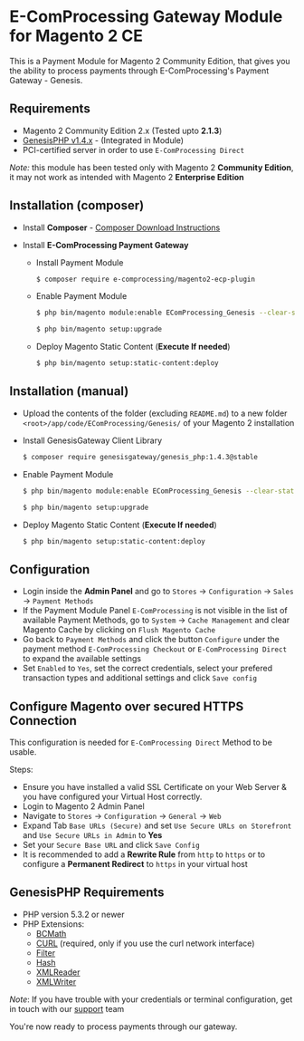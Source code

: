 E-ComProcessing Gateway Module for Magento 2 CE
=============================

This is a Payment Module for Magento 2 Community Edition, that gives you the ability to process payments through E-ComProcessing's Payment Gateway - Genesis.

Requirements
------------

* Magento 2 Community Edition 2.x (Tested upto __2.1.3__)
* [GenesisPHP v1.4.x](https://github.com/GenesisGateway/genesis_php) - (Integrated in Module)
* PCI-certified server in order to use ```E-ComProcessing Direct```

*Note:* this module has been tested only with Magento 2 __Community Edition__, it may not work
as intended with Magento 2 __Enterprise Edition__

Installation (composer)
---------------------
* Install __Composer__ - [Composer Download Instructions](https://getcomposer.org/doc/00-intro.md)

* Install __E-ComProcessing Payment Gateway__

    * Install Payment Module

        ```sh
        $ composer require e-comprocessing/magento2-ecp-plugin
        ```

    * Enable Payment Module 
        
        ```sh
        $ php bin/magento module:enable EComProcessing_Genesis --clear-static-content
        ```

        ```sh
        $ php bin/magento setup:upgrade
        ```
    * Deploy Magento Static Content (__Execute If needed__)
    
        ```sh
        $ php bin/magento setup:static-content:deploy
        ```    

Installation (manual)
---------------------

* Upload the contents of the folder (excluding ```README.md```) to a new folder ```<root>/app/code/EComProcessing/Genesis/``` of your Magento 2 installation
* Install GenesisGateway Client Library
    
    ```sh
    $ composer require genesisgateway/genesis_php:1.4.3@stable
    ```

* Enable Payment Module 

    ```sh
    $ php bin/magento module:enable EComProcessing_Genesis --clear-static-content
    ```

    ```sh
    $ php bin/magento setup:upgrade
    ```

* Deploy Magento Static Content (__Execute If needed__)
    
    ```sh
    $ php bin/magento setup:static-content:deploy
    ```   

Configuration
---------------------

* Login inside the __Admin Panel__ and go to ```Stores``` -> ```Configuration``` -> ```Sales``` -> ```Payment Methods```
* If the Payment Module Panel ```E-ComProcessing``` is not visible in the list of available Payment Methods, 
  go to  ```System``` -> ```Cache Management``` and clear Magento Cache by clicking on ```Flush Magento Cache```
* Go back to ```Payment Methods``` and click the button ```Configure``` under the payment method ```E-ComProcessing Checkout``` or ```E-ComProcessing Direct``` to expand the available settings
* Set ```Enabled``` to ```Yes```, set the correct credentials, select your prefered transaction types and additional settings and click ```Save config```

Configure Magento over secured HTTPS Connection
---------------------
This configuration is needed for ```E-ComProcessing Direct``` Method to be usable.

Steps:
* Ensure you have installed a valid SSL Certificate on your Web Server & you have configured your Virtual Host correctly.
* Login to Magento 2 Admin Panel
* Navigate to ```Stores``` -> ```Configuration``` -> ```General``` -> ```Web``` 
* Expand Tab ```Base URLs (Secure)``` and set ```Use Secure URLs on Storefront``` and ```Use Secure URLs in Admin``` to **Yes**
* Set your ```Secure Base URL``` and click ```Save Config```
* It is recommended to add a **Rewrite Rule** from ```http``` to ```https``` or to configure a **Permanent Redirect** to ```https``` in your virtual host

GenesisPHP Requirements
------------

* PHP version 5.3.2 or newer
* PHP Extensions:
    * [BCMath](https://php.net/bcmath)
    * [CURL](https://php.net/curl) (required, only if you use the curl network interface)
    * [Filter](https://php.net/filter)
    * [Hash](https://php.net/hash)
    * [XMLReader](https://php.net/xmlreader)
    * [XMLWriter](https://php.net/xmlwriter)

_Note_: If you have trouble with your credentials or terminal configuration, get in touch with our [support] team

You're now ready to process payments through our gateway.

[support]: mailto:Tech-Support@e-comprocessing.com
